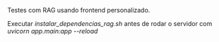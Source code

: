 Testes com RAG usando frontend personalizado.

Executar *instalar_dependencias_rag.sh* antes de rodar o servidor com *uvicorn app.main:app --reload*
